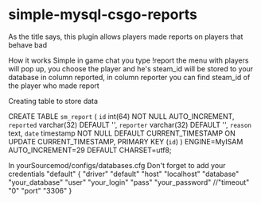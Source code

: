 # simple-mysql-csgo-reports


As the title says, this plugin allows players made reports on players that behave bad

How it works
Simple in game chat you type !report the menu with players will pop up, you choose the player and he's steam_id will be stored to your database in column reported, in column reporter you can find steam_id of the player who made report

Creating table to store data

CREATE TABLE `sm_report` (
`id` int(64) NOT NULL AUTO_INCREMENT,
`reported` varchar(32) DEFAULT '',
`reporter` varchar(32) DEFAULT '',
`reason` text,
`date` timestamp NOT NULL DEFAULT CURRENT_TIMESTAMP ON UPDATE CURRENT_TIMESTAMP,
PRIMARY KEY (`id`)
) ENGINE=MyISAM AUTO_INCREMENT=29 DEFAULT CHARSET=utf8;

In yourSourcemod/configs/databases.cfg
Don't forget to add your credentials 
"default"
{
"driver"	"default"
"host"	"localhost"
"database"	"your_database"
"user"	"your_login"
"pass"	"your_password"
//"timeout"	"0"
"port"	"3306"
}
